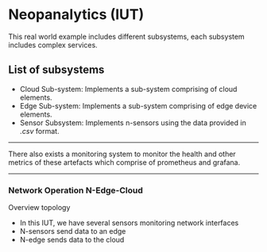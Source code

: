 # Neopanalytics (IUT)

This real world example includes different subsystems, each subsystem includes complex services.

## List of subsystems

* Cloud Sub-system: Implements a sub-system comprising of cloud elements. 
* Edge Sub-system: Implements a sub-system comprising of edge device elements. 
* Sensor Subsystem: Implements n-sensors using the data provided in _.csv_ format.

---

There also exists a monitoring system to monitor the health and other metrics of these artefacts which comprise of prometheus and grafana.

---

### Network Operation N-Edge-Cloud
Overview topology
* In this IUT, we have several sensors monitoring network interfaces
* N-sensors send data to an edge
* N-edge sends data to the cloud


